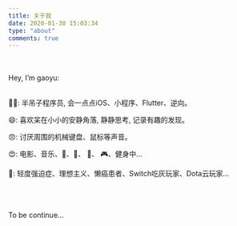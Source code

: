 ```yaml
---
title: 关于我
date: 2020-01-30 15:03:34  
type: "about"
comments: true
---
```



<br />
<br />
Hey, I’m gaoyu:
<br />
<br />

👨‍💻‍: 半吊子程序员, 会一点点iOS、小程序、Flutter、逆向。

😄: 喜欢呆在小小的安静角落, 静静思考, 记录有趣的发现。

😠: 讨厌周围的机械键盘、鼠标等声音。

😍: 电影、音乐、🏓、🏸、 🏀、 🎮、健身中...

🌚: 轻度强迫症、理想主义、懒癌患者、Switch吃灰玩家、Dota云玩家...

<br />
<br />
<br />
To be continue...

